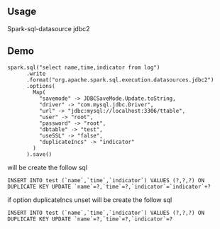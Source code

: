 ## Usage
Spark-sql-datasource jdbc2

## Demo
```
spark.sql("select name,time,indicator from log")
      .write
      .format("org.apache.spark.sql.execution.datasources.jdbc2")
      .options(
        Map(
          "savemode" -> JDBCSaveMode.Update.toString,
          "driver" -> "com.mysql.jdbc.Driver",
          "url" -> "jdbc:mysql://localhost:3306/ttable",
          "user" -> "root",
          "password" -> "root",
          "dbtable" -> "test",
          "useSSL" -> "false",
          "duplicateIncs" -> "indicator"
        )
      ).save()
```
will be create the follow sql
```
INSERT INTO test (`name`,`time`,`indicator`) VALUES (?,?,?) ON DUPLICATE KEY UPDATE `name`=?,`time`=?,`indicator`=`indicator`+?
```
if option duplicateIncs unset will be create the follow sql
```
INSERT INTO test (`name`,`time`,`indicator`) VALUES (?,?,?) ON DUPLICATE KEY UPDATE `name`=?,`time`=?,`indicator`=?
```